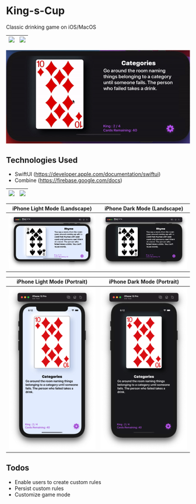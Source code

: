 # King-s-Cup
Classic drinking game on iOS/MacOS

| ![](images/welcomeLight.gif) | ![](images/welcomeDark.gif) |
| --- | --- |

![](images/landscape.gif) 

## Technologies Used
* SwiftUI (https://developer.apple.com/documentation/swiftui)
* Combine (https://firebase.google.com/docs)

| ![](images/portrait.gif) | ![](images/usedcards.gif) |
| --- | --- |

| iPhone Light Mode (Landscape) | iPhone Dark Mode (Landscape) |
| --- | --- |
| ![iPhone 12 Pro Light Mode](images/iPhoneLightLandscape.png) | ![iPhone 12 Pro Dark Mode](images/iPhoneDarkLandscape.png) |

| iPhone Light Mode (Portrait) | iPhone Dark Mode (Portrait) |
| --- | --- |
| ![iPhone 12 Pro Light Mode](images/iPhoneLightPortrait.png) | ![iPhone 12 Pro Dark Mode](images/iPhoneDarkPortrait.png) |

## Todos
* Enable users to create custom rules 
* Persist custom rules
* Customize game mode
